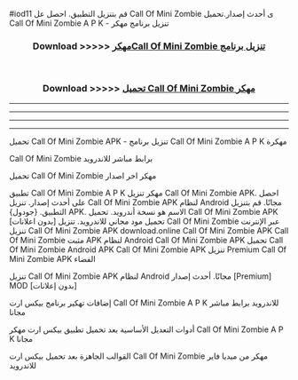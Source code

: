 #iod11 قم بتنزيل التطبيق. احصل عل Call Of Mini Zombie  ى أحدث إصدار.تحميل Call Of Mini Zombie  A P K - تنزيل برنامج مهكر



<div align="center">
<h3>Download >>>>> <a href="https://ar-sites.web.app/?ar= Call Of Mini Zombie ">مهكرCall Of Mini Zombie  تنزيل برنامج</a></h3><br>

<h3>Download >>>>> <a href="https://ar-sites.web.app/?ar= Call Of Mini Zombie ">تحميل Call Of Mini Zombie  مهكر</a></h3>
</div>


----------------------------------------------------------

----------------------------------------------------------

----------------------------------------------------------

----------------------------------------------------------


تحميل Call Of Mini Zombie  APK - تنزيل برنامج Call Of Mini Zombie  A P K مهكرة

Call Of Mini Zombie  برابط مباشر للاندرويد

تحميل Call Of Mini Zombie  مهكر اخر اصدار

تطبيق Call Of Mini Zombie  A P K مهكر
تنزيل Call Of Mini Zombie  APK. احصل على أحدث إصدار.
تنزيل Call Of Mini Zombie  APK لنظام Android مجانًا.
قم بتنزيل التطبيق. {جودول} APK. الاسم هو نسخة أندرويد.
تحميل Call Of Mini Zombie  APK [بدون اعلانات]
تحميل مود مجاني للاندرويد.
تنزيل Call Of Mini Zombie  عبر الإنترنت
تنزيل Call Of Mini Zombie  APK
download.online Call Of Mini Zombie  APK
Call Of Mini Zombie  مثبت APK لنظام Android
Call Of Mini Zombie  APK
تحميل Call Of Mini Zombie  Android APK
Call Of Mini Zombie  APK تنزيل Premium
Call Of Mini Zombie  APK الفضاء

تنزيل Call Of Mini Zombie  APK لنظام Android مجانًا. أحدث إصدار [Premium] MOD [بدون إعلانات]

إضافات تهكير برنامج بيكس ارت Call Of Mini Zombie  A P K للاندرويد برابط مباشر مجانا

أدوات التعديل الأساسية بعد تحميل تطبيق بيكس ارت مهكر Call Of Mini Zombie  A P K مجانا

القوالب الجاهزة بعد تحميل بيكس ارت Call Of Mini Zombie  مهكر من ميديا فاير للاندرويد



